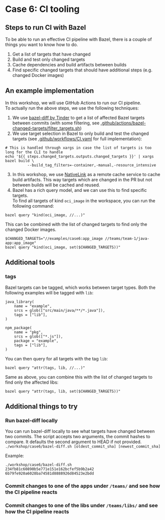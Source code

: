 # Case 6: CI tooling

## Steps to run CI with Bazel
To be able to run an effective CI pipeline with Bazel, there is a couple of things you want to know how to do.

1. Get a list of targets that have changed
1. Build and test only changed targets
1. Cache dependencies and build artifacts between builds
1. Find specific changed targets that should have additional steps (e.g. changed Docker images)


## An example implementation
In this workshop, we will use GitHub Actions to run our CI pipeline.  
To actually run the above steps, we use the following techniques:

1. We use [bazel-diff by Tinder](https://github.com/Tinder/bazel-diff) to get a list of affected Bazel targets between commits (with some filtering, see [.github/actions/bazel-changed-targets/filter_targets.sh](../../.github/actions/bazel-changed-targets/filter_targets.sh))
2. We use target selection in Bazel to only build and test the changed targets (see [.github/workflows/CI.yaml](../../.github/workflows/CI.yaml) for full implementation):  
```
# This is handled through xargs in case the list of targets is too long for the CLI to handle
echo '${{ steps.changed_targets.outputs.changed_targets }}' | xargs bazel build \
          --build_tag_filters=-container,-manual,-resource_intensive
```
3. In this workshop, we use [NativeLink](https://app.nativelink.com/) as a remote cache service to cache build artifacts. This way targets which are changed in the PR but not between builds will be cached and reused.
4. Bazel has a rich query model, and we can use this to find specific targets.  
To find all targets of kind `oci_image` in the workspace, you can run the following command:
```shell
bazel query "kind(oci_image, //...)"
```
This can be combined with the list of changed targets to find only the changed Docker images.
```shell
$CHANGED_TARGETS="//examples/case6:app_image //teams/team-1/java-app:app_image"
bazel query "kind(oci_image, set($CHANGED_TARGETS))"
```

## Additional tools
### tags
Bazel targets can be tagged, which works between target types.
Both the following examples will be tagged with `lib`:
```starlark
java_library(
    name = "example",
    srcs = glob(["src/main/java/**/*.java"]),
    tags = ["lib"],
)

npm_package(
    name = "pkg",
    srcs = glob(["*.js"]),
    package = "example",
    tags = ["lib"],
)
```
You can then query for all targets with the tag `lib`:
```shell
bazel query "attr(tags, lib, //...)"
```
Same as above, you can combine this with the list of changed targets to find only the affected libs:
```shell
bazel query "attr(tags, lib, set($CHANGED_TARGETS))"
```

## Additional things to try
### Run bazel-diff locally
You can run bazel-diff locally to see what targets have changed between two commits.
The script accepts two arguments, the commit hashes to compare.
It defaults the second argument to HEAD if not provided.
`./workshop/case6/bazel-diff.sh [oldest_commit_sha] [newest_commit_sha]`

Example:
```shell
./workshop/case6/bazel-diff.sh 234fb81c60890b5e771e151e162bcfef5b9b2a42 6b79fe920a6028ba74581d8888926d84523e2bdd
```

### Commit changes to one of the apps under `/teams/` and see how the CI pipeline reacts

### Commit changes to one of the libs under `/teams/libs/` and see how the CI pipeline reacts
